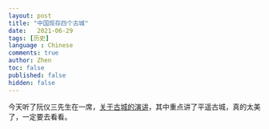 ```yaml
---
layout: post
title: "中国现存四个古城"
date:   2021-06-29
tags: [历史]
language : Chinese
comments: true
author: Zhen
toc: false
published: false
hidden: false
---
```

今天听了阮仪三先生在一席，[关于古城的演讲](https://youtu.be/c5jFu3cOBrg)，其中重点讲了平遥古城，真的太美了，一定要去看看。

<!--stackedit_data:
eyJoaXN0b3J5IjpbLTEyMTcxOTAyOCwyNjI0MzE4ODZdfQ==
-->